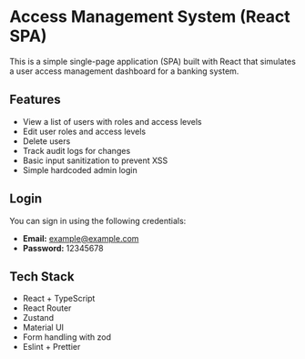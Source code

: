 # Access Management System (React SPA)

This is a simple single-page application (SPA) built with React that simulates a user access management dashboard for a banking system.

## Features

- View a list of users with roles and access levels
- Edit user roles and access levels
- Delete users
- Track audit logs for changes
- Basic input sanitization to prevent XSS
- Simple hardcoded admin login

## Login

You can sign in using the following credentials:

- **Email:** example@example.com  
- **Password:** 12345678

## Tech Stack

- React + TypeScript
- React Router
- Zustand
- Material UI
- Form handling with zod
- Eslint + Prettier
